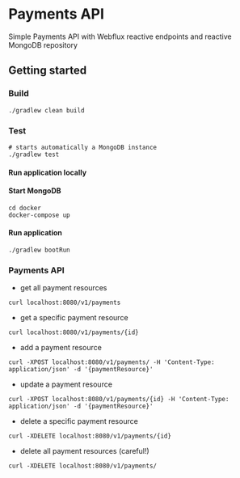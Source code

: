 # Payments API

Simple Payments API with Webflux reactive endpoints and reactive MongoDB repository

## Getting started

### Build

    ./gradlew clean build
    
### Test

    # starts automatically a MongoDB instance
    ./gradlew test

#### Run application locally 

#### Start MongoDB
    
```
cd docker
docker-compose up
```
        
#### Run application

```
./gradlew bootRun
```
    
### Payments API

- get all payment resources

```
curl localhost:8080/v1/payments
```

- get a specific payment resource

```
curl localhost:8080/v1/payments/{id}
```
    
- add a payment resource

```
curl -XPOST localhost:8080/v1/payments/ -H 'Content-Type: application/json' -d '{paymentResource}'
```
    
- update a payment resource

```
curl -XPOST localhost:8080/v1/payments/{id} -H 'Content-Type: application/json' -d '{paymentResource}'
```
     
- delete a specific payment resource

```
curl -XDELETE localhost:8080/v1/payments/{id}
```
      
- delete all payment resources (careful!)
 
```
curl -XDELETE localhost:8080/v1/payments/
```

